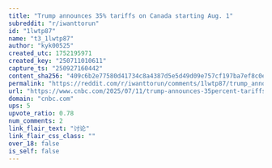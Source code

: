 ```yaml
---
title: "Trump announces 35% tariffs on Canada starting Aug. 1"
subreddit: "r/iwanttorun"
id: "1lwtp87"
name: "t3_1lwtp87"
author: "kyk00525"
created_utc: 1752195971
created_key: "250711010611"
capture_ts: "250927160442"
content_sha256: "409c6b2e77580d41734c8a4387d5e5d49d09e757cf197ba7ef8c0e7b6278904f"
permalink: "https://reddit.com/r/iwanttorun/comments/1lwtp87/trump_announces_35_tariffs_on_canada_starting_aug/"
url: "https://www.cnbc.com/2025/07/11/trump-announces-35percent-tariffs-on-canada-starting-aug-1.html"
domain: "cnbc.com"
ups: 5
upvote_ratio: 0.78
num_comments: 2
link_flair_text: "讨论"
link_flair_css_class: ""
over_18: false
is_self: false
---
```


